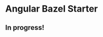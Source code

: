 # Angular Bazel Starter

## In progress!

<!--
// TODO update zone.js to latest version https://github.com/bazelbuild/rules_nodejs/issues/2212
// TODO unit tests
// TODO integration tests
// TODO ts_dev_server with socketio
// TODO deploy to kubernetes
// TODO ngrx
// TODO globally shared package
// TODO differential loading (es5, es6)
-->
